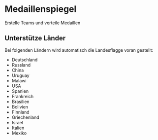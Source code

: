 # Medaillenspiegel

Erstelle Teams und verteile Medaillen

## Unterstütze Länder

Bei folgenden Ländern wird automatisch die Landesflagge voran gestellt:

- Deutschland
- Russland
- China
- Uruguay
- Malawi
- USA
- Spanien
- Frankreich
- Brasilien
- Bolivien
- Finnland
- Griechenland
- Israel
- Italien
- Mexiko
